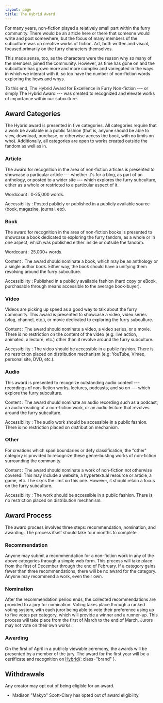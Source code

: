 ```yaml
---
layout: page
title: The Hybrid Award
---
```


For many years, non-fiction played a relatively small part within the furry community. There would be an article here or there that someone would write and post somewhere, but the focus of many members of the subculture was on creative works of fiction. Art, both written and visual, focused primarily on the furry characters themselves.

This made sense, too, as the characters were the reason why so many of the members joined the community. However, as time has gone on and the subculture has grown more and more complex and variegated in the ways in which we interact with it, so too have the number of non-fiction words exploring the hows and whys.

To this end, The <span class="brand">Hybrid</span> Award for Excellence in Furry Non-fiction --- or simply The <span class="brand">Hybrid</span> Award --- was created to recognized and elevate works of importance within our subculture.

## Award Categories

The <span class="brand">Hybrid</span> award is presented in five categories. All categories require that a work be available in a public fashion (that is, anyone should be able to view, download, purchase, or otherwise access the book, with no limits on who). Additionally, all categories are open to works created outside the fandom as well as in.

### Article

The award for recognition in the area of non-fiction articles is presented to showcase a particular article --- whether it's for a blog, as part of an anthology, or posted to a wider site --- which explores the furry subculture, either as a whole or restricted to a particular aspect of it.

Wordcount
:   0-25,000 words.

Accessibility
:   Posted publicly or published in a publicly available source (book, magazine, journal, etc).

### Book

The award for recognition in the area of non-fiction books is presented to showcase a book dedicated to exploring the furry fandom, as a whole or in one aspect, which was published either inside or outside the fandom.

Wordcount
:   25,000+ words.

Content
:   The award should nominate a book, which may be an anthology or a single author book. Either way, the book should have a unifying them revolving around the furry subculture.

Accessibility
:   Published in a publicly available fashion (hard copy or eBook, purchasable through means accessible to the average book-buyer).

### Video

Videos are picking up speed as a good way to talk about the furry community. This award is presented to showcase a video, video series (vlog, channel, etc.), or movie dedicated to exploring the furry subculture.

Content
:   The award should nominate a video, a video series, or a movie. There is no restriction on the content of the video (e.g: live action, animated, a lecture, etc.) other than it revolve around the furry subculture.

Accessibility
:   The video should be accessible in a public fashion. There is no restriction placed on distribution mechanism (e.g: YouTube, Vimeo, personal site, DVD, etc.).

### Audio

This award is presented to recognize outstanding audio content --- recordings of non-fiction works, lectures, podcasts, and so on --- which explore the furry subculture.

Content
:   The award should nominate an audio recording such as a podcast, an audio-reading of a non-fiction work, or an audio lecture that revolves around the furry subculture.

Accessibility
:   The audio work should be accessible in a public fashion. There is no restriction placed on distribution mechanism.

### Other

For creations which span boundaries or defy classification, the "other" category is provided to recognize these genre-busting works of non-fiction surrounding the community.

Content
:   The award should nominate a work of non-fiction not otherwise covered. This may include a website, a hypertextual resource or article, a game, etc. The sky's the limit on this one. However, it should retain a focus on the furry subculture.

Accessibility
:   The work should be accessible in a public fashion. There is no restriction placed on distribution mechanism.

## Award Process

The award process involves three steps: recommendation, nomination, and awarding. The process itself should take four months to complete.

### Recommendation

Anyone may submit a recommendation for a non-fiction work in any of the above categories through a simple web form. This process will take place from the first of December through the end of February. If a category gains fewer than three recommendations, there will be no award for the category. Anyone may recommend a work, even their own.

### Nomination

After the recommendation period ends, the collected recommendations are provided to a jury for nomination. Voting takes place through a ranked voting system, with each juror being able to vote their preference using up to five votes per category, which will provide a winner and a runner-up. This process will take place from the first of March to the end of March. Jurors may not vote on their own works.

### Awarding

On the first of April in a publicly viewable ceremony, the awards will be presented by a member of the jury. The award for the first year will be a certificate and recognition on [Hybrid](/){: class="brand" }.

## Withdrawals

Any creator may opt out of being eligible for an award.

* Madison "Makyo" Scott-Clary has opted out of award eligibility.
